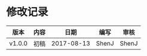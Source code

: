 # 修改记录

|版本         |内容                     |日期        |编写       |审核    |
|------------|------------------------|:----------:|----------|--------|
|v1.0.0      |初稿                     |2017-08-13  |ShenJ     |ShenJ   |
